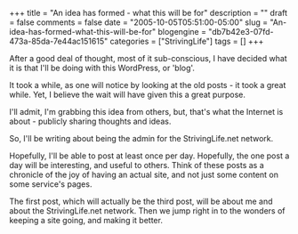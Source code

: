 +++
title = "An idea has formed - what this will be for"
description = ""
draft = false
comments = false
date = "2005-10-05T05:51:00-05:00"
slug = "An-idea-has-formed-what-this-will-be-for"
blogengine = "db7b42e3-07fd-473a-85da-7e44ac151615"
categories = ["StrivingLife"]
tags = []
+++

<p>
After a good deal of thought, most of it sub-conscious, I have decided what it is that I&#39;ll be doing with this WordPress, or &#39;blog&#39;.
</p>
<p>
It took a while, as one will notice by looking at the old posts - it took a great while.  Yet, I believe the wait will have given this a great purpose.<!--more-->
</p>
<p>
I&#39;ll admit, I&#39;m grabbing this idea from others, but, that&#39;s what the Internet is about - publicly sharing thoughts and ideas.
</p>
<p>
So, I&#39;ll be writing about being the admin for the StrivingLife.net network.<!--adsense-->
</p>
<p>
Hopefully, I&#39;ll be able to post at least once per day.  Hopefully, the one post a day will be interesting, and useful to others.  Think of these posts as a chronicle of the joy of having an actual site, and not just some content on some service&#39;s pages.
</p>
<p>
The first post, which will actually be the third post, will be about me and about the StrivingLife.net network.  Then we jump right in to the wonders of keeping a site going, and making it better.
</p>

